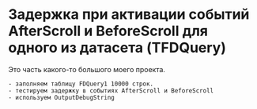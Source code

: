 # Задержка при активации событий AfterScroll и BeforeScroll для одного из датасета (TFDQuery)
  
Это часть какого-то большого моего проекта.

	- заполняем таблицу FDQuery1 10000 строк.
	- тестируем задержку в событиях AfterScroll и BeforeScroll
	- используем OutputDebugString	

